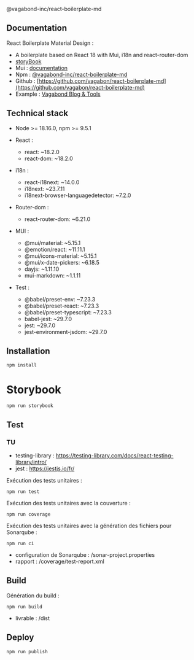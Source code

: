 @vagabond-inc/react-boilerplate-md

## Documentation

React Boilerplate Material Design :

- A boilerplate based on React 18 with Mui, i18n and react-router-dom
- [storyBook](https://vagabond.synology.me/react-boilerplate-md)
- Mui : [documentation](https://mui.com/material-ui/getting-started/overview/)
- Npm : [@vagabond-inc/react-boilerplate-md](https://www.npmjs.com/package/@vagabond-ts/react-crud-mui)
- Github : [https://github.com/vagabon/react-boilerplate-md](https://github.com/vagabon/react-boilerplate-md)
- Example : [Vagabond Blog & Tools](https://blog.vagabond.synology.me/)

## Technical stack

- Node >= 18.16.0, npm >= 9.5.1

- React :

  - react: ~18.2.0
  - react-dom: ~18.2.0

- i18n :

  - react-i18next: ~14.0.0
  - i18next: ~23.7.11
  - i18next-browser-languagedetector: ~7.2.0

- Router-dom :

  - react-router-dom: ~6.21.0

- MUI :

  - @mui/material: ~5.15.1
  - @emotion/react: ~11.11.1
  - @mui/icons-material: ~5.15.1
  - @mui/x-date-pickers: ~6.18.5
  - dayjs: ~1.11.10
  - mui-markdown: ~1.1.11

- Test :
  - @babel/preset-env: ~7.23.3
  - @babel/preset-react: ~7.23.3
  - @babel/preset-typescript: ~7.23.3
  - babel-jest: ~29.7.0
  - jest: ~29.7.0
  - jest-environment-jsdom: ~29.7.0

## Installation

```
npm install
```

# Storybook

```
npm run storybook
```

## Test

### TU

- testing-library : https://testing-library.com/docs/react-testing-library/intro/
- jest : https://jestjs.io/fr/

Exécution des tests unitaires :

```
npm run test
```

Exécution des tests unitaires avec la couverture :

```
npm run coverage
```

Exécution des tests unitaires avec la génération des fichiers pour Sonarqube :

```
npm run ci
```

- configuration de Sonarqube : /sonar-project.properties
- rapport : /coverage/test-report.xml

## Build

Génération du build :

```
npm run build
```

- livrable : /dist

## Deploy

```
npm run publish
```
